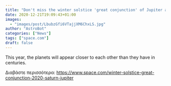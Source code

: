 ```yaml
---
title: "Don't miss the winter solstice 'great conjunction' of Jupiter and Saturn tonight!"
date: 2020-12-21T19:09:43+01:00
images:
  - "images/post/LbubzGfi6VTajjXM6ChxLS.jpg"
author: "AstroBot"
categories: ["News"]
tags: ["space.com"]
draft: false
---
```


This year, the planets will appear closer to each other than they have in centuries. 

Διαβάστε περισσότερα: https://www.space.com/winter-solstice-great-conjunction-2020-saturn-jupiter
